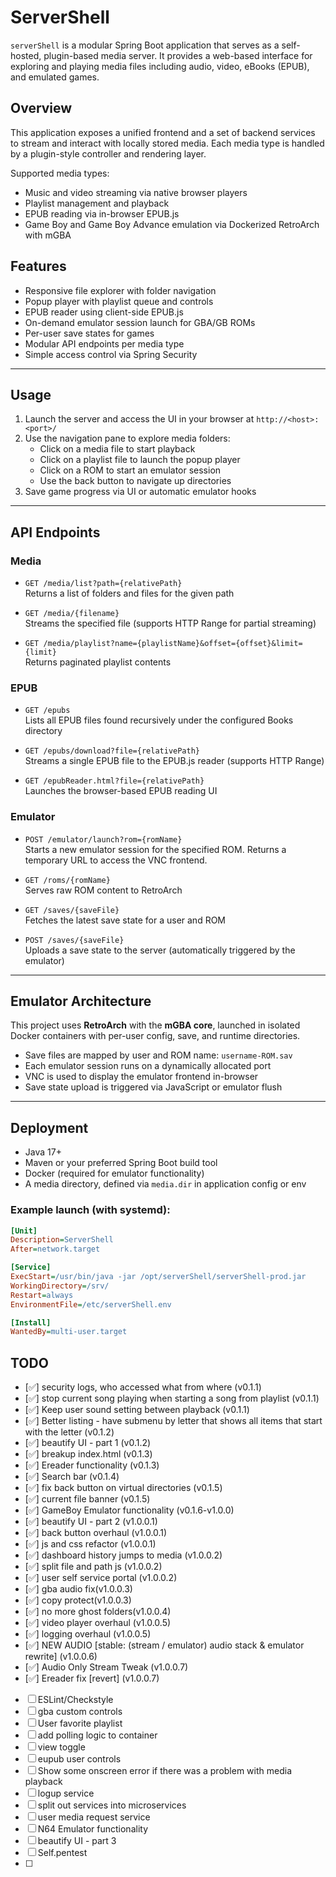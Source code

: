 # ServerShell

`serverShell` is a modular Spring Boot application that serves as a self-hosted, plugin-based media server. It provides a web-based interface for exploring and playing media files including audio, video, eBooks (EPUB), and emulated games.

## Overview

This application exposes a unified frontend and a set of backend services to stream and interact with locally stored media. Each media type is handled by a plugin-style controller and rendering layer.

Supported media types:
- Music and video streaming via native browser players
- Playlist management and playback
- EPUB reading via in-browser EPUB.js
- Game Boy and Game Boy Advance emulation via Dockerized RetroArch with mGBA

## Features

- Responsive file explorer with folder navigation
- Popup player with playlist queue and controls
- EPUB reader using client-side EPUB.js
- On-demand emulator session launch for GBA/GB ROMs
- Per-user save states for games
- Modular API endpoints per media type
- Simple access control via Spring Security

---

## Usage

1. Launch the server and access the UI in your browser at `http://<host>:<port>/`
2. Use the navigation pane to explore media folders:
   - Click on a media file to start playback
   - Click on a playlist file to launch the popup player
   - Click on a ROM to start an emulator session
   - Use the back button to navigate up directories
3. Save game progress via UI or automatic emulator hooks

---

## API Endpoints

### Media

- `GET /media/list?path={relativePath}`  
  Returns a list of folders and files for the given path

- `GET /media/{filename}`  
  Streams the specified file (supports HTTP Range for partial streaming)

- `GET /media/playlist?name={playlistName}&offset={offset}&limit={limit}`  
  Returns paginated playlist contents

### EPUB

- `GET /epubs`  
  Lists all EPUB files found recursively under the configured Books directory

- `GET /epubs/download?file={relativePath}`  
  Streams a single EPUB file to the EPUB.js reader (supports HTTP Range)

- `GET /epubReader.html?file={relativePath}`  
  Launches the browser-based EPUB reading UI

### Emulator

- `POST /emulator/launch?rom={romName}`  
  Starts a new emulator session for the specified ROM. Returns a temporary URL to access the VNC frontend.

- `GET /roms/{romName}`  
  Serves raw ROM content to RetroArch

- `GET /saves/{saveFile}`  
  Fetches the latest save state for a user and ROM

- `POST /saves/{saveFile}`  
  Uploads a save state to the server (automatically triggered by the emulator)

---

## Emulator Architecture

This project uses **RetroArch** with the **mGBA core**, launched in isolated Docker containers with per-user config, save, and runtime directories.

- Save files are mapped by user and ROM name: `username-ROM.sav`
- Each emulator session runs on a dynamically allocated port
- VNC is used to display the emulator frontend in-browser
- Save state upload is triggered via JavaScript or emulator flush

---

## Deployment

- Java 17+
- Maven or your preferred Spring Boot build tool
- Docker (required for emulator functionality)
- A media directory, defined via `media.dir` in application config or env

### Example launch (with systemd):

```ini
[Unit]
Description=ServerShell
After=network.target

[Service]
ExecStart=/usr/bin/java -jar /opt/serverShell/serverShell-prod.jar
WorkingDirectory=/srv/
Restart=always
EnvironmentFile=/etc/serverShell.env

[Install]
WantedBy=multi-user.target
```
## TODO

- [✅] security logs, who accessed what from where (v0.1.1)
- [✅] stop current song playing when starting a song from playlist (v0.1.1)
- [✅] Keep user sound setting between playback (v0.1.1)
- [✅] Better listing - have submenu by letter that shows all items that start with the letter (v0.1.2)
- [✅] beautify UI - part 1 (v0.1.2)
- [✅] breakup index.html (v0.1.3)
- [✅] Ereader functionality (v0.1.3)
- [✅] Search bar (v0.1.4)
- [✅] fix back button on virtual directories (v0.1.5)
- [✅] current file banner (v0.1.5)
- [✅] GameBoy Emulator functionality (v0.1.6-v1.0.0)
- [✅] beautify UI - part 2 (v1.0.0.1)
- [✅] back button overhaul (v1.0.0.1)
- [✅] js and css refactor (v1.0.0.1)
- [✅] dashboard history jumps to media (v1.0.0.2)
- [✅] split file and path js (v1.0.0.2)
- [✅] user self service portal (v1.0.0.2)
- [✅] gba audio fix(v1.0.0.3)
- [✅] copy protect(v1.0.0.3)
- [✅] no more ghost folders(v1.0.0.4)
- [✅] video player overhaul (v1.0.0.5)
- [✅] logging overhaul (v1.0.0.5)
- [✅] NEW AUDIO [stable: (stream / emulator) audio stack & emulator rewrite] (v1.0.0.6)
- [✅] Audio Only Stream Tweak (v1.0.0.7)
- [✅] Ereader fix [revert] (v1.0.0.7)
- [ ] ESLint/Checkstyle
- [ ] gba custom controls
- [ ] User favorite playlist
- [ ] add polling logic to container
- [ ] view toggle
- [ ] eupub user controls
- [ ] Show some onscreen error if there was a problem with media playback
- [ ] logup service 
- [ ] split out services into microservices
- [ ] user media request service
- [ ] N64 Emulator functionality
- [ ] beautify UI - part 3
- [ ] Self.pentest
- [ ] 

